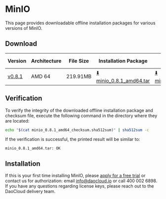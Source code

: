 # MinIO

This page provides downloadable offline installation packages for various versions of MinIO.

## Download

| Version                                                     | Architecture | File Size | Installation Package                                                                                                 | Checksum File                                                                                                           | Update Date |
|------------------------------------------------------------|--------------|-----------|---------------------------------------------------------------------------------------------------------------------|------------------------------------------------------------------------------------------------------------------------|-------------|
| [v0.8.1](../../../middleware/minio/release-notes.md) | AMD 64       | 219.91MB  | [:arrow_down: minio_0.8.1_amd64.tar](https://qiniu-download-public.daocloud.io/DaoCloud_Enterprise/minio_0.8.1_amd64.tar) | [:arrow_down: minio_0.8.1_amd64_checksum.sha512sum](https://qiniu-download-public.daocloud.io/DaoCloud_Enterprise/minio_0.8.1_amd64_checksum.sha512sum) | 2023-10-11   |

## Verification

To verify the integrity of the downloaded offline installation package and checksum file, execute the following command in the directory where they are located:

```sh
echo "$(cat minio_0.8.1_amd64_checksum.sha512sum)" | sha512sum -c
```

If the verification is successful, the printed result will be similar to:

```none
minio_0.8.1_amd64.tar: OK
```

## Installation

If this is your first time installing MinIO, please [apply for a free trial](../../../dce/license0.md) or contact us for authorization: email info@daocloud.io or call 400 002 6898.
If you have any questions regarding license keys, please reach out to the DaoCloud delivery team.
